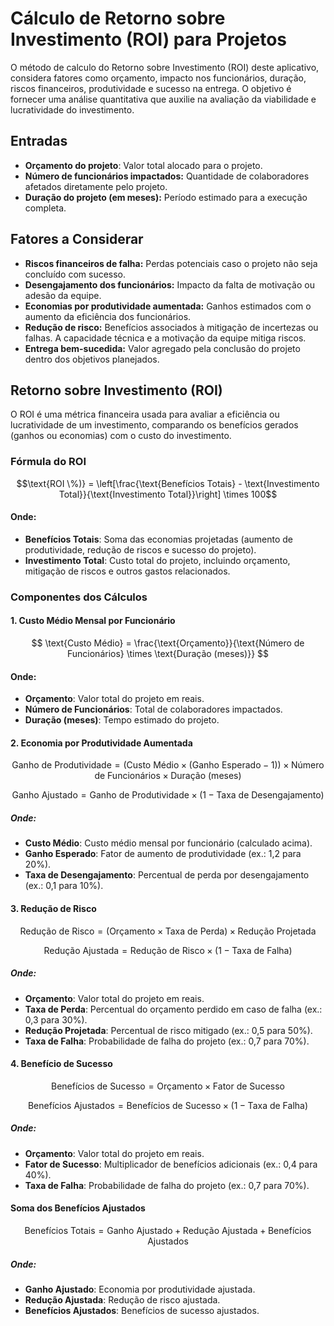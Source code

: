 # Cálculo de Retorno sobre Investimento (ROI) para Projetos
O método de calculo do Retorno sobre Investimento (ROI) deste aplicativo, considera fatores como orçamento, impacto nos funcionários, duração, riscos financeiros, produtividade e sucesso na entrega. O objetivo é fornecer uma análise quantitativa que auxilie na avaliação da viabilidade e lucratividade do investimento.

## Entradas
- **Orçamento do projeto**: Valor total alocado para o projeto.
- **Número de funcionários impactados:** Quantidade de colaboradores afetados diretamente pelo projeto.
- **Duração do projeto (em meses):** Período estimado para a execução completa.

## Fatores a Considerar
- **Riscos financeiros de falha:** Perdas potenciais caso o projeto não seja concluído com sucesso.
- **Desengajamento dos funcionários:** Impacto da falta de motivação ou adesão da equipe.
- **Economias por produtividade aumentada:** Ganhos estimados com o aumento da eficiência dos funcionários.
- **Redução de risco:** Benefícios associados à mitigação de incertezas ou falhas. A capacidade técnica e a motivação da equipe mitiga riscos.
- **Entrega bem-sucedida:** Valor agregado pela conclusão do projeto dentro dos objetivos planejados.
  
## Retorno sobre Investimento (ROI)

O ROI é uma métrica financeira usada para avaliar a eficiência ou lucratividade de um investimento, comparando os benefícios gerados (ganhos ou economias) com o custo do investimento.

### Fórmula do ROI

$$\text{ROI \%)} = \left[\frac{\text{Benefícios Totais} - \text{Investimento Total}}{\text{Investimento Total}}\right] \times 100$$

#### Onde:
- **Benefícios Totais**: Soma das economias projetadas (aumento de produtividade, redução de riscos e sucesso do projeto).
- **Investimento Total**: Custo total do projeto, incluindo orçamento, mitigação de riscos e outros gastos relacionados.

### Componentes dos Cálculos

#### 1. Custo Médio Mensal por Funcionário
$$
\text{Custo Médio} = \frac{\text{Orçamento}}{\text{Número de Funcionários} \times \text{Duração (meses)}}
$$

#### Onde:
- **Orçamento**: Valor total do projeto em reais.
- **Número de Funcionários**: Total de colaboradores impactados.
- **Duração (meses)**: Tempo estimado do projeto.

#### 2. Economia por Produtividade Aumentada

$$
\text{Ganho de Produtividade} = (\text{Custo Médio} \times (\text{Ganho Esperado} - 1)) \times \text{Número de Funcionários} \times \text{Duração (meses)}
$$

$$
\text{Ganho Ajustado} = \text{Ganho de Produtividade} \times (1 - \text{Taxa de Desengajamento})
$$

##### Onde:
- **Custo Médio**: Custo médio mensal por funcionário (calculado acima).
- **Ganho Esperado**: Fator de aumento de produtividade (ex.: 1,2 para 20%).
- **Taxa de Desengajamento**: Percentual de perda por desengajamento (ex.: 0,1 para 10%).

#### 3. Redução de Risco
$$
\text{Redução de Risco} = (\text{Orçamento} \times \text{Taxa de Perda}) \times \text{Redução Projetada}
$$

$$
\text{Redução Ajustada} = \text{Redução de Risco} \times (1 - \text{Taxa de Falha})
$$

##### Onde:
- **Orçamento**: Valor total do projeto em reais.
- **Taxa de Perda**: Percentual do orçamento perdido em caso de falha (ex.: 0,3 para 30%).
- **Redução Projetada**: Percentual de risco mitigado (ex.: 0,5 para 50%).
- **Taxa de Falha**: Probabilidade de falha do projeto (ex.: 0,7 para 70%).

#### 4. Benefício de Sucesso
$$
\text{Benefícios de Sucesso} = \text{Orçamento} \times \text{Fator de Sucesso}
$$

$$
\text{Benefícios Ajustados} = \text{Benefícios de Sucesso} \times (1 - \text{Taxa de Falha})
$$

##### Onde:
- **Orçamento**: Valor total do projeto em reais.
- **Fator de Sucesso**: Multiplicador de benefícios adicionais (ex.: 0,4 para 40%).
- **Taxa de Falha**: Probabilidade de falha do projeto (ex.: 0,7 para 70%).

#### Soma dos Benefícios Ajustados
$$
\text{Benefícios Totais} = \text{Ganho Ajustado} + \text{Redução Ajustada} + \text{Benefícios Ajustados}
$$

##### Onde:
- **Ganho Ajustado**: Economia por produtividade ajustada.
- **Redução Ajustada**: Redução de risco ajustada.
- **Benefícios Ajustados**: Benefícios de sucesso ajustados.
